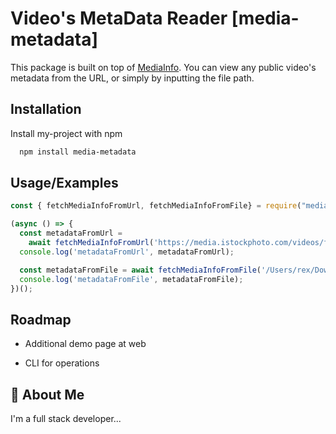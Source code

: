 # Video's MetaData Reader [media-metadata]

This package is built on top of [MediaInfo](https://mediaarea.net/en/MediaInfo).
You can view any public video's metadata from the URL, or simply by inputting the file path.


## Installation

Install my-project with npm

```bash
  npm install media-metadata
```
    
## Usage/Examples

```javascript
const { fetchMediaInfoFromUrl, fetchMediaInfoFromFile} = require("media-metadata");

(async () => {
  const metadataFromUrl = 
    await fetchMediaInfoFromUrl('https://media.istockphoto.com/videos/female-streamer-playing-games-on-her-computer-video-id1296587040');
  console.log('metadataFromUrl', metadataFromUrl);

  const metadataFromFile = await fetchMediaInfoFromFile('/Users/rex/Downloads/video.mp4');
  console.log('metadataFromFile', metadataFromFile);
})();
```


## Roadmap

- Additional demo page at web

- CLI for operations


## 🚀 About Me
I'm a full stack developer...